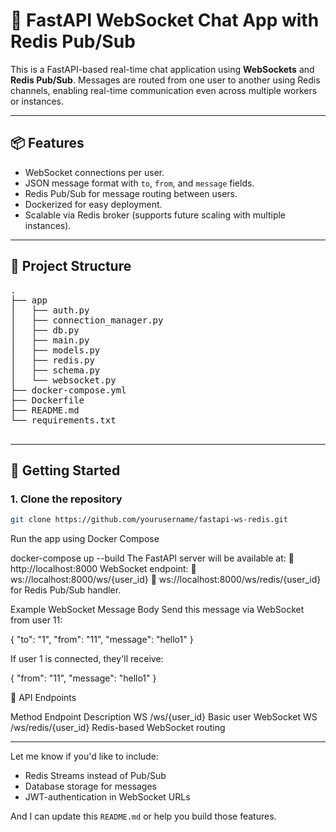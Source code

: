 # 🚀 FastAPI WebSocket Chat App with Redis Pub/Sub

This is a FastAPI-based real-time chat application using **WebSockets** and **Redis Pub/Sub**. Messages are routed from one user to another using Redis channels, enabling real-time communication even across multiple workers or instances.

---

## 📦 Features

- WebSocket connections per user.
- JSON message format with `to`, `from`, and `message` fields.
- Redis Pub/Sub for message routing between users.
- Dockerized for easy deployment.
- Scalable via Redis broker (supports future scaling with multiple instances).

---

## 🔧 Project Structure




<pre>
.
├── app
│   ├── auth.py
│   ├── connection_manager.py
│   ├── db.py
│   ├── main.py
│   ├── models.py
│   ├── redis.py
│   ├── schema.py
│   └── websocket.py
├── docker-compose.yml
├── Dockerfile
├── README.md
└── requirements.txt
 </pre>



---

## 🚀 Getting Started

### 1. Clone the repository

```bash
git clone https://github.com/yourusername/fastapi-ws-redis.git
```


Run the app using Docker Compose

docker-compose up --build
The FastAPI server will be available at:
📡 http://localhost:8000
WebSocket endpoint:
📨 ws://localhost:8000/ws/{user_id}
🔁 ws://localhost:8000/ws/redis/{user_id} for Redis Pub/Sub handler.




Example WebSocket Message Body
Send this message via WebSocket from user 11:


{
  "to": "1",
  "from": "11",
  "message": "hello1"
}

If user 1 is connected, they'll receive:


{
  "from": "11",
  "message": "hello1"
}



🔌 API Endpoints

Method	Endpoint	Description
WS	/ws/{user_id}	Basic user WebSocket
WS	/ws/redis/{user_id}	Redis-based WebSocket routing



---

Let me know if you'd like to include:
- Redis Streams instead of Pub/Sub
- Database storage for messages
- JWT-authentication in WebSocket URLs

And I can update this `README.md` or help you build those features.